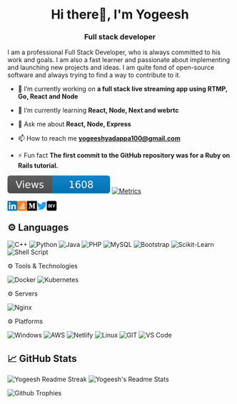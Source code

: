 <h1 align="center">Hi there👋, I'm Yogeesh</h1>

<h3 align="center">Full stack developer</h3>
I am a professional Full Stack Developer, who is always committed to his work and goals. I am also a fast learner and passionate about implementing and launching new projects and ideas. I am quite fond of open-source software and always trying to find a way to contribute to it.

- 🔭 I’m currently working on **a full stack live streaming app using RTMP, Go, React and Node**

- 🌱 I’m currently learning **React, Node, Next and webrtc**

- 💬 Ask me about **React, Node, Express**

- 📫 How to reach me **yogeeshyadappa100@gmail.com**

- ⚡ Fun fact **The first commit to the GitHub repository was for a Ruby on Rails tutorial.**

[![NirZak Profile Views](https://github.com/Nirzak/nirzak-profile-views/blob/master/svg/profile/badge.svg)](https://github.com/Nirzak/nirzak-profile-views)
[![Metrics](https://github.com/Nirzak/Nirzak/actions/workflows/metrics.yml/badge.svg)](https://github.com/Nirzak/Nirzak/actions/workflows/metrics.yml)

<a href="https://www.linkedin.com/in/yogeeshy/">
  <img align="left" alt="Yogeesh's LinkedIN" width="22px" src="https://raw.githubusercontent.com/nirzak/nirzak/main/Assets/linkedin.svg" />
</a>
<a href="[https://stackoverflow.com/users/20716880/yogeesh]">
  <img align="left" alt="Yogeesh's StackOverflow" width="22px" src="https://raw.githubusercontent.com/nirzak/nirzak/main/Assets/stack.svg" />
</a>
<a href="https://yogeesh.medium.com/">
  <img align="left" alt="Yogeesh's Medium" width="22px" src="https://raw.githubusercontent.com/nirzak/nirzak/main/Assets/medium.svg" />
</a>
<a href="https://twitter.com/yogeesh100">
  <img align="left" alt="Yogeesh's Twitter" width="22px" src="https://raw.githubusercontent.com/nirzak/nirzak/main/Assets/twitter.svg" />
</a>
<a href="https://dev.to/yogeesh">
  <img align="left" alt="Yogeesh's DevTo" width="22px" src="https://raw.githubusercontent.com/nirzak/nirzak/main/Assets/devto.svg" />
</a>

<br>

## ⚙️ Languages
![C++](https://img.shields.io/badge/c++-00599C.svg?style=for-the-badge&logo=c%2B%2B&logoColor=white&color=00599C)
![Python](https://img.shields.io/badge/python-%3776AB.svg?style=for-the-badge&logo=python&logoColor=white&color=3776AB)
![Java](https://img.shields.io/badge/java-%7396.svg?style=for-the-badge&logo=java&logoColor=white&color=007396)
![PHP](https://img.shields.io/badge/php-%777BB4.svg?style=for-the-badge&logo=php&logoColor=white&color=777BB4)
![MySQL](https://img.shields.io/badge/mysql-%4479A1.svg?style=for-the-badge&logo=mysql&logoColor=white&color=4479A1)
![Bootstrap](https://img.shields.io/badge/bootstrap-%3776AB.svg?style=for-the-badge&logo=bootstrap&logoColor=white&color=563D7C)
![Scikit-Learn](https://img.shields.io/badge/Scikit-Learn-F7931E.svg?style=for-the-badge&logo=scikit-learn&logoColor=white&color=F7931E)
![Shell Script](https://img.shields.io/badge/Shell_Script-121011?style=for-the-badge&logo=gnu-bash&logoColor=white)

⚙️ Tools & Technologies

![Docker](https://img.shields.io/badge/docker-blue.svg?style=for-the-badge&logo=docker&logoColor=white&color=blue)
![Kubernetes](https://img.shields.io/badge/kubernetes-%23326ce5.svg?style=for-the-badge&logo=kubernetes&logoColor=white)

⚙️ Servers

![Nginx](https://img.shields.io/badge/NGINX-019137?style=for-the-badge&logo=nginx&logoColor=white)

⚙️ Platforms

![Windows](https://img.shields.io/badge/Windows-0078D6.svg?style=for-the-badge&logo=windows&logoColor=black&color=0078D6)
![AWS](https://img.shields.io/badge/Amazon_AWS-232F3E?style=for-the-badge&logo=amazon-aws&logoColor=white)
![Netlify](https://img.shields.io/badge/Netlify-00C7B7?style=for-the-badge&logo=netlify&logoColor=white)
![Linux](https://img.shields.io/badge/linux-%FCC624.svg?style=for-the-badge&logo=linux&logoColor=black&color=FCC624)
![GIT](https://img.shields.io/badge/git-%3776AB.svg?style=for-the-badge&logo=git&logoColor=white&color=F05032)
![VS Code](https://img.shields.io/badge/VS%20Code-007ACC.svg?style=for-the-badge&logo=visual%20studio%20code&logoColor=white&color=007ACC)

## &#x1f4c8; GitHub Stats

<p align=left>
      <img  width=400 src="https://nirzak-streak-stats.vercel.app/?user=yogeeshry1821&theme=tokyonight&hide_border=true" alt="Yogeesh Readme Streak" />
      <img  width=400 src="https://nirzak-stats.vercel.app/api?username=yogeeshry1821&show_icons=true&theme=tokyonight&hide_border=true&include_all_commits=true&cache_seconds=86400" alt="Yogeesh's Readme Stats" />
</p> 

<!-- <img width="300" src="https://github-readme-stats.vercel.app/api/top-langs/?username=yogeeshry1821&theme=tokyonight&layout=compact&langs_count=6&hide=tex,Yacc,Lex, html, jupyter%20notebook, css, EJS, blade&count_private=true" alt="nirzak_stats" /> -->
![Github Trophies](https://nirzak-trophies.vercel.app/?username=yogeeshry1821&theme=gruvbox&row=2&column=5&margin-h=2&margin-w=2&no-frame=true&count_private=true)
